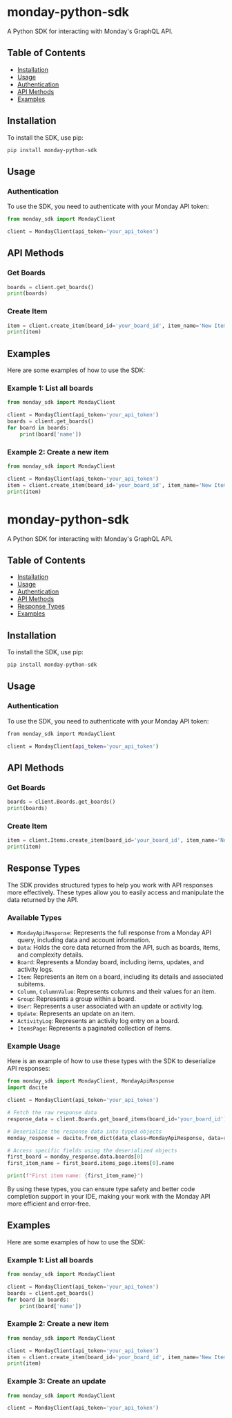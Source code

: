 # monday-python-sdk

A Python SDK for interacting with Monday's GraphQL API.

## Table of Contents

- [Installation](#installation)
- [Usage](#usage)
- [Authentication](#authentication)
- [API Methods](#api-methods)
- [Examples](#examples)

## Installation

To install the SDK, use pip:

```bash
pip install monday-python-sdk
```
## Usage

### Authentication
To use the SDK, you need to authenticate with your Monday API token:

```python
from monday_sdk import MondayClient

client = MondayClient(api_token='your_api_token')
```

## API Methods

### Get Boards
```python
boards = client.get_boards()
print(boards)
```
### Create Item
```python
item = client.create_item(board_id='your_board_id', item_name='New Item')
print(item)
```
## Examples

Here are some examples of how to use the SDK:

### Example 1: List all boards
```python
from monday_sdk import MondayClient

client = MondayClient(api_token='your_api_token')
boards = client.get_boards()
for board in boards:
    print(board['name'])
```
### Example 2: Create a new item
```python
from monday_sdk import MondayClient

client = MondayClient(api_token='your_api_token')
item = client.create_item(board_id='your_board_id', item_name='New Item')
print(item)
```


# monday-python-sdk

A Python SDK for interacting with Monday's GraphQL API.

## Table of Contents

- [Installation](#installation)
- [Usage](#usage)
- [Authentication](#authentication)
- [API Methods](#api-methods)
- [Response Types](#response-types)
- [Examples](#examples)

## Installation

To install the SDK, use pip:
```python
pip install monday-python-sdk
```
## Usage

### Authentication
To use the SDK, you need to authenticate with your Monday API token:
```bash
from monday_sdk import MondayClient

client = MondayClient(api_token='your_api_token')
```
## API Methods

### Get Boards
```python
boards = client.Boards.get_boards()
print(boards)
```
### Create Item
```python
item = client.Items.create_item(board_id='your_board_id', item_name='New Item')
print(item)
```
## Response Types

The SDK provides structured types to help you work with API responses more effectively. These types allow you to easily access and manipulate the data returned by the API.

### Available Types

- `MondayApiResponse`: Represents the full response from a Monday API query, including data and account information.
- `Data`: Holds the core data returned from the API, such as boards, items, and complexity details.
- `Board`: Represents a Monday board, including items, updates, and activity logs.
- `Item`: Represents an item on a board, including its details and associated subitems.
- `Column`, `ColumnValue`: Represents columns and their values for an item.
- `Group`: Represents a group within a board.
- `User`: Represents a user associated with an update or activity log.
- `Update`: Represents an update on an item.
- `ActivityLog`: Represents an activity log entry on a board.
- `ItemsPage`: Represents a paginated collection of items.

### Example Usage

Here is an example of how to use these types with the SDK to deserialize API responses:
```python
from monday_sdk import MondayClient, MondayApiResponse
import dacite

client = MondayClient(api_token='your_api_token')

# Fetch the raw response data
response_data = client.Boards.get_board_items(board_id='your_board_id')

# Deserialize the response data into typed objects
monday_response = dacite.from_dict(data_class=MondayApiResponse, data=response_data)

# Access specific fields using the deserialized objects
first_board = monday_response.data.boards[0]
first_item_name = first_board.items_page.items[0].name

print(f"First item name: {first_item_name}")
```
By using these types, you can ensure type safety and better code completion support in your IDE, making your work with the Monday API more efficient and error-free.

## Examples

Here are some examples of how to use the SDK:

### Example 1: List all boards
```python
from monday_sdk import MondayClient

client = MondayClient(api_token='your_api_token')
boards = client.get_boards()
for board in boards:
    print(board['name'])
```
### Example 2: Create a new item
```python
from monday_sdk import MondayClient

client = MondayClient(api_token='your_api_token')
item = client.create_item(board_id='your_board_id', item_name='New Item')
print(item)
```
### Example 3: Create an update
```python
from monday_sdk import MondayClient

client = MondayClient(api_token='your_api_token')
```